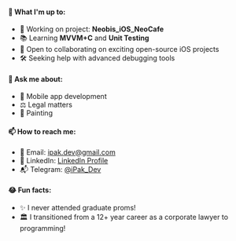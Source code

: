 #### 🚀 What I'm up to:
- 💼 Working on project: **Neobis_iOS_NeoCafe**
- 📚 Learning **MVVM+C** and **Unit Testing**
- 👥 Open to collaborating on exciting open-source iOS projects
- 🛠 Seeking help with advanced debugging tools

#### 💬 Ask me about:
- 📱 Mobile app development
- ⚖️ Legal matters
- 🎨 Painting

#### 📫 How to reach me:
- 📧 Email: [ipak.dev@gmail.com](mailto:ipak.dev@gmail.com)
- 💼 LinkedIn: [LinkedIn Profile](https://www.linkedin.com/in/igor-pak/)
- 📬 Telegram: [@iPak_Dev](https://t.me/iPak_Dev)

#### 😂 Fun facts:
- ✨ I never attended graduate proms!
- 🏛️ I transitioned from a 12+ year career as a corporate lawyer to programming!
